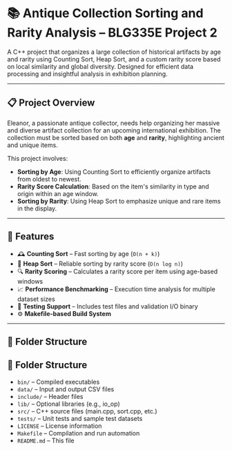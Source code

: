 # 📚 Antique Collection Sorting and Rarity Analysis – BLG335E Project 2

A C++ project that organizes a large collection of historical artifacts by age and rarity using Counting Sort, Heap Sort, and a custom rarity score based on local similarity and global diversity. Designed for efficient data processing and insightful analysis in exhibition planning.

---

## 📋 Project Overview

Eleanor, a passionate antique collector, needs help organizing her massive and diverse artifact collection for an upcoming international exhibition. The collection must be sorted based on both **age** and **rarity**, highlighting ancient and unique items.

This project involves:

- **Sorting by Age**: Using Counting Sort to efficiently organize artifacts from oldest to newest.
- **Rarity Score Calculation**: Based on the item's similarity in type and origin within an age window.
- **Sorting by Rarity**: Using Heap Sort to emphasize unique and rare items in the display.

---

## 🚀 Features

- 🕰️ **Counting Sort** – Fast sorting by age (`O(n + k)`)
- 🎯 **Heap Sort** – Reliable sorting by rarity score (`O(n log n)`)
- 🔍 **Rarity Scoring** – Calculates a rarity score per item using age-based windows
- 📈 **Performance Benchmarking** – Execution time analysis for multiple dataset sizes
- 🧪 **Testing Support** – Includes test files and validation I/O binary
- ⚙️ **Makefile-based Build System**

---

## 📁 Folder Structure

## 📁 Folder Structure

- `bin/` – Compiled executables
- `data/` – Input and output CSV files
- `include/` – Header files
- `lib/` – Optional libraries (e.g., io_op)
- `src/` – C++ source files (main.cpp, sort.cpp, etc.)
- `tests/` – Unit tests and sample test datasets
- `LICENSE` – License information
- `Makefile` – Compilation and run automation
- `README.md` – This file
